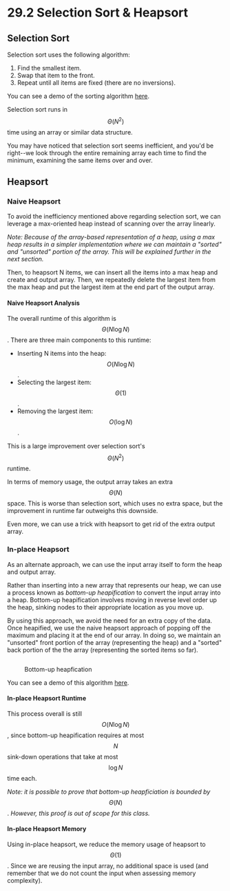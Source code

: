 # 29.2 Selection Sort & Heapsort

## Selection Sort

Selection sort uses the following algorithm:

1. Find the smallest item.
2. Swap that item to the front.
3. Repeat until all items are fixed (there are no inversions).

You can see a demo of the sorting algorithm [here](https://docs.google.com/presentation/u/1/d/1p6g3r9BpwTARjUylA0V0yspP2temzHNJEJjCG41I4r0/edit?usp=sharing).

Selection sort runs in $$\Theta(N^2)$$ time using an array or similar data structure.&#x20;

You may have noticed that selection sort seems inefficient, and you'd be right--we look through the entire remaining array each time to find the minimum, examining the same items over and over.

## Heapsort

### Naive Heapsort

To avoid the inefficiency mentioned above regarding selection sort, we can leverage a max-oriented heap instead of scanning over the array linearly.&#x20;

_Note: Because of the array-based representation of a heap, using a max heap results in a simpler implementation where we can maintain a "sorted" and "unsorted" portion of the array. This will be explained further in the next section._

Then, to heapsort N items, we can insert all the items into a max heap and create and output array. Then, we repeatedly delete the largest item from the max heap and put the largest item at the end part of the output array.

#### Naive Heapsort Analysis

The overall runtime of this algorithm is $$\Theta(N \log N)$$. There are three main components to this runtime:

* Inserting N items into the heap: $$O(N \log N)$$.
* Selecting the largest item: $$\Theta(1)$$.
* Removing the largest item: $$O(\log N)$$.

This is a large improvement over selection sort's $$\Theta(N^2)$$ runtime.

In terms of memory usage, the output array takes an extra $$\Theta(N)$$space. This is worse than selection sort, which uses no extra space, but the improvement in runtime far outweighs this downside.

Even more, we can use a trick with heapsort to get rid of the extra output array.

### In-place Heapsort

As an alternate approach, we can use the input array itself to form the heap and output array.

Rather than inserting into a new array that represents our heap, we can use a process known as _bottom-up heapification_ to convert the input array into a heap. Bottom-up heapification involves moving in reverse level order up the heap, sinking nodes to their appropriate location as you move up.

By using this approach, we avoid the need for an extra copy of the data. Once heapified, we use the naive heapsort approach of popping off the maximum and placing it at the end of our array. In doing so, we maintain an "unsorted" front portion of the array (representing the heap) and a "sorted" back portion of the the array (representing the sorted items so far).

<figure><img src="../.gitbook/assets/image (120).png" alt=""><figcaption><p>Bottom-up heapfication</p></figcaption></figure>

You can see a demo of this algorithm [here](https://docs.google.com/presentation/d/1SzcQC48OB9agStD0dFRgccU-tyjD6m3esrSC-GLxmNc/edit?usp=sharing).

#### In-place Heapsort Runtime

This process overall is still $$O(N \log N)$$, since bottom-up heapification requires at most $$N$$ sink-down operations that take at most $$\log N$$ time each.

_Note: it is possible to prove that bottom-up heapficiation is bounded by_ $$\Theta(N)$$. _However, this proof is out of scope for this class._

#### In-place Heapsort Memory

Using in-place heapsort, we reduce the memory usage of heapsort to $$\Theta(1)$$. Since we are reusing the input array, no additional space is used (and remember that we do not count the input when assessing memory complexity).
